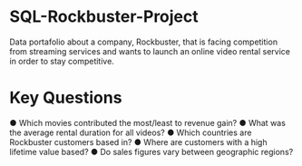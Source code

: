 # SQL-Rockbuster-Project
Data portafolio about a company, Rockbuster, that is facing competition from streaming services and wants to launch an online video rental service in order to stay competitive. 
# Key Questions 
● Which movies contributed the most/least to revenue gain?
● What was the average rental duration for all videos?
● Which countries are Rockbuster customers based in?
● Where are customers with a high lifetime value based?
● Do sales figures vary between geographic regions?
